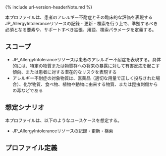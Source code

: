 {% include url-version-headerNote.md %}

本プロファイルは、患者のアレルギー不耐症とその臨床的な評価を表現するJP_AllergyIntoleranceリソースの記録・更新・検索を行う上で、準拠するべき必須となる要素や、サポートすべき拡張、用語、検索パラメータを定義する。

## スコープ

- JP_AllergyIntoleranceリソースは患者のアレルギー不耐症を表現する。具体的には、特定の物質または物質群への将来の暴露に対して有害反応を起こす傾向、または患者に対する潜在的なリスクを表現する
- アレルギー不耐症の対象物質は、医薬品（適切な用量で正しく投与された場合）、化学物質、食べ物、植物や動物に由来する物質、または昆虫刺傷からの毒などである

## 想定シナリオ

本プロファイルは、以下のようなユースケースを想定する。

- JP_AllergyIntoleranceリソースの記録・更新・検索

## プロファイル定義
